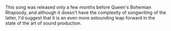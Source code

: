 This song was released only a few months before Queen's Bohemian Rhapsody, and although it doesn't have the complexity of songwriting of the latter, I'd suggest that it is an even more astounding leap forward in the state of the art of sound production.

